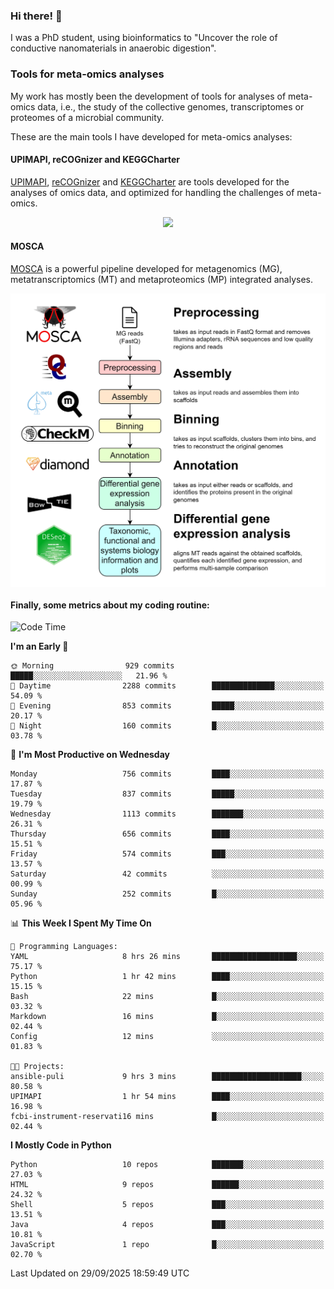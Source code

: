 ### Hi there! 👋

I was a PhD student, using bioinformatics to "Uncover the role of conductive nanomaterials in anaerobic digestion".

### Tools for meta-omics analyses

My work has mostly been the development of tools for analyses of meta-omics data, i.e., the study of the collective genomes, transcriptomes or proteomes of a microbial community.

These are the main tools I have developed for meta-omics analyses:

#### UPIMAPI, reCOGnizer and KEGGCharter

[UPIMAPI](https://github.com/iquasere/UPIMAPI), [reCOGnizer](https://github.com/iquasere/reCOGnizer) and [KEGGCharter](https://github.com/iquasere/KEGGCharter) are tools developed for the analyses of omics data, and optimized for handling the challenges of meta-omics.

<p align="center">
    <img src="assets/annotation_paper.png">
</p>

#### MOSCA

[MOSCA](https://github.com/iquasere/MOSCA) is a powerful pipeline developed for metagenomics (MG), metatranscriptomics (MT) and metaproteomics (MP) integrated analyses.

<p align="center">
    <img src="assets/mosca_workflow.png" align="center" width="700">
</p>


#### Finally, some metrics about my coding routine:

<!--START_SECTION:waka-->
![Code Time](http://img.shields.io/badge/Code%20Time-1%2C042%20hrs%2052%20mins-blue)

**I'm an Early 🐤** 

```text
🌞 Morning                929 commits         █████░░░░░░░░░░░░░░░░░░░░   21.96 % 
🌆 Daytime                2288 commits        ██████████████░░░░░░░░░░░   54.09 % 
🌃 Evening                853 commits         █████░░░░░░░░░░░░░░░░░░░░   20.17 % 
🌙 Night                  160 commits         █░░░░░░░░░░░░░░░░░░░░░░░░   03.78 % 
```
📅 **I'm Most Productive on Wednesday** 

```text
Monday                   756 commits         ████░░░░░░░░░░░░░░░░░░░░░   17.87 % 
Tuesday                  837 commits         █████░░░░░░░░░░░░░░░░░░░░   19.79 % 
Wednesday                1113 commits        ███████░░░░░░░░░░░░░░░░░░   26.31 % 
Thursday                 656 commits         ████░░░░░░░░░░░░░░░░░░░░░   15.51 % 
Friday                   574 commits         ███░░░░░░░░░░░░░░░░░░░░░░   13.57 % 
Saturday                 42 commits          ░░░░░░░░░░░░░░░░░░░░░░░░░   00.99 % 
Sunday                   252 commits         █░░░░░░░░░░░░░░░░░░░░░░░░   05.96 % 
```


📊 **This Week I Spent My Time On** 

```text
💬 Programming Languages: 
YAML                     8 hrs 26 mins       ███████████████████░░░░░░   75.17 % 
Python                   1 hr 42 mins        ████░░░░░░░░░░░░░░░░░░░░░   15.15 % 
Bash                     22 mins             █░░░░░░░░░░░░░░░░░░░░░░░░   03.32 % 
Markdown                 16 mins             █░░░░░░░░░░░░░░░░░░░░░░░░   02.44 % 
Config                   12 mins             ░░░░░░░░░░░░░░░░░░░░░░░░░   01.83 % 

🐱‍💻 Projects: 
ansible-puli             9 hrs 3 mins        ████████████████████░░░░░   80.58 % 
UPIMAPI                  1 hr 54 mins        ████░░░░░░░░░░░░░░░░░░░░░   16.98 % 
fcbi-instrument-reservati16 mins             █░░░░░░░░░░░░░░░░░░░░░░░░   02.44 % 
```

**I Mostly Code in Python** 

```text
Python                   10 repos            ███████░░░░░░░░░░░░░░░░░░   27.03 % 
HTML                     9 repos             ██████░░░░░░░░░░░░░░░░░░░   24.32 % 
Shell                    5 repos             ███░░░░░░░░░░░░░░░░░░░░░░   13.51 % 
Java                     4 repos             ███░░░░░░░░░░░░░░░░░░░░░░   10.81 % 
JavaScript               1 repo              █░░░░░░░░░░░░░░░░░░░░░░░░   02.70 % 
```




 Last Updated on 29/09/2025 18:59:49 UTC
<!--END_SECTION:waka-->
